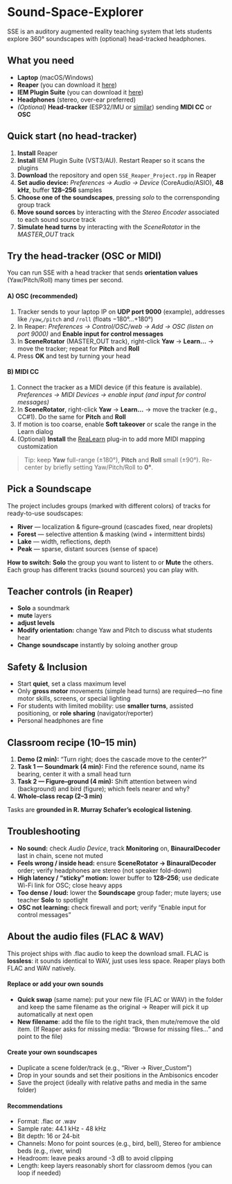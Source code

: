 # Sound-Space-Explorer
SSE is an auditory augmented reality teaching system that lets students explore 360° soundscapes with (optional) head-tracked headphones.

## What you need
* **Laptop** (macOS/Windows)
* **Reaper** (you can download it [here](https://www.reaper.fm/))
* **IEM Plugin Suite** (you can download it [here](https://plugins.iem.at/))
* **Headphones** (stereo, over-ear preferred)
* *(Optional)* **Head-tracker** (ESP32/IMU or [similar](https://x-io.co.uk/x-imu3/)) sending **MIDI CC** or **OSC**

## Quick start (no head-tracker)

1. **Install** Reaper
2. **Install** IEM Plugin Suite (VST3/AU). Restart Reaper so it scans the plugins
3. **Download** the repository and open `SSE_Reaper_Project.rpp` in Reaper
4. **Set audio device:** *Preferences → Audio → Device* (CoreAudio/ASIO), **48 kHz**, buffer **128–256** samples
5. **Choose one of the soundscapes**, pressing *solo* to the corrensponding group track
6. **Move sound sorces** by interacting with the *Stereo Encoder* associated to each sound source track
7. **Simulate head turns** by interacting with the *SceneRotator* in the *MASTER_OUT* track


## Try the head-tracker (OSC or MIDI)

You can run SSE with a head tracker that sends **orientation values** (Yaw/Pitch/Roll) many times per second.

#### A) OSC (recommended)

1. Tracker sends to your laptop IP on **UDP port 9000** (example), addresses like `/yaw`,`/pitch` and `/roll` (floats −180°…+180°)
2. In Reaper: *Preferences → Control/OSC/web → Add → OSC (listen on port 9000)* and **Enable input for control messages**
3. In **SceneRotator** (MASTER_OUT track), right-click **Yaw** → **Learn…** → move the tracker; repeat for **Pitch** and **Roll**
4. Press **OK** and test by turning your head

#### B) MIDI CC

1. Connect the tracker as a MIDI device (if this feature is available). *Preferences → MIDI Devices → enable input (and input for control messages)*
2. In **SceneRotator**, right-click **Yaw** → **Learn…** → move the tracker (e.g., CC#1). Do the same for **Pitch** and **Roll**
3. If motion is too coarse, enable **Soft takeover** or scale the range in the Learn dialog
4. (Optional) **Install** the [ReaLearn](https://www.helgoboss.org/projects/realearn) plug-in to add more MIDI mapping customization

> Tip: keep **Yaw** full-range (±180°), **Pitch** and **Roll** small (±90°). Re-center by briefly setting Yaw/Pitch/Roll to **0°**.

## Pick a Soundscape

The project includes groups (marked with different colors) of tracks for ready-to-use soudscapes:

* **River** — localization & figure–ground (cascades fixed, near droplets)
* **Forest** — selective attention & masking (wind + intermittent birds)
* **Lake** — width, reflections, depth
* **Peak** — sparse, distant sources (sense of space)

**How to switch:** **Solo** the group you want to listent to or **Mute** the others. Each group has different tracks (sound sources) you can play with.

## Teacher controls (in Reaper)

* **Solo** a soundmark
* **mute** layers
* **adjust levels**
* **Modify orientation:** change Yaw and Pitch to discuss what students hear
* **Change soundscape** instantly by soloing another group

## Safety & Inclusion

* Start **quiet**, set a class maximum level
* Only **gross motor** movements (simple head turns) are required—no fine motor skills, screens, or special lighting
* For students with limited mobility: use **smaller turns**, assisted positioning, or **role sharing** (navigator/reporter)
* Personal headphones are fine

## Classroom recipe (10–15 min)

1. **Demo (2 min):** “Turn right; does the cascade move to the center?”
2. **Task 1 — Soundmark (4 min):** Find the reference sound, name its bearing, center it with a small head turn
3. **Task 2 — Figure–ground (4 min):** Shift attention between wind (background) and bird (figure); which feels nearer and why?
4. **Whole-class recap (2–3 min)**

Tasks are **grounded in R. Murray Schafer’s ecological listening**.

## Troubleshooting

* **No sound:** check *Audio Device*, track **Monitoring** on, **BinauralDecoder** last in chain, scene not muted
* **Feels wrong / inside head:** ensure **SceneRotator → BinauralDecoder** order; verify headphones are stereo (not speaker fold-down)
* **High latency / “sticky” motion:** lower buffer to **128–256**; use dedicate Wi-Fi link for OSC; close heavy apps
* **Too dense / loud:** lower the **Soundscape** group fader; mute layers; use teacher **Solo** to spotlight
* **OSC not learning:** check firewall and port; verify “Enable input for control messages”

## About the audio files (FLAC & WAV)

This project ships with .flac audio to keep the download small. FLAC is **lossless**: it sounds identical to WAV, just uses less space. Reaper plays both FLAC and WAV natively.

#### Replace or add your own sounds

* **Quick swap** (same name): put your new file (FLAC or WAV) in the folder and keep the same filename as the original → Reaper will pick it up automatically at next open
* **New filename**: add the file to the right track, then mute/remove the old item. (If Reaper asks for missing media: “Browse for missing files…” and point to the file)

#### Create your own soundscapes

* Duplicate a scene folder/track (e.g., “River → River_Custom”)
* Drop in your sounds and set their positions in the Ambisonics encoder
* Save the project (ideally with relative paths and media in the same folder)

#### Recommendations
* Format: .flac or .wav
* Sample rate: 44.1 kHz - 48 kHz
* Bit depth: 16 or 24-bit
* Channels: Mono for point sources (e.g., bird, bell), Stereo for ambience beds (e.g., river, wind)
* Headroom: leave peaks around -3 dB to avoid clipping
* Length: keep layers reasonably short for classroom demos (you can loop if needed)
